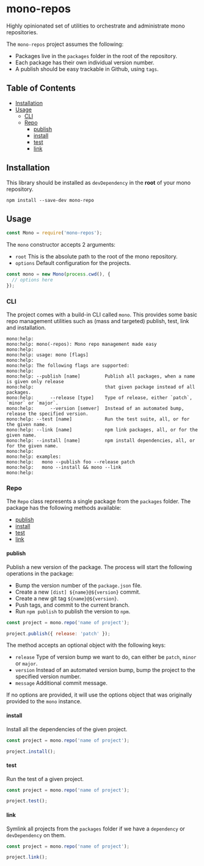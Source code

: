 # mono-repos

Highly opinionated set of utilities to orchestrate and administrate mono
repositories.

The `mono-repos` project assumes the following:

- Packages live in the `packages` folder in the root of the repository.
- Each package has their own individual version number.
- A publish should be easy trackable in Github, using `tags`.

## Table of Contents

- [Installation](#installation)
- [Usage](#Usage)
  - [CLI](#cli)
  - [Repo](#repo)
    - [publish](#publish)
    - [install](#install)
    - [test](#test)
    - [link](#link)

## Installation

This library should be installed as `devDependency` in the **root** of your
mono repository.

```
npm install --save-dev mono-repo
```

## Usage

```js
const Mono = require('mono-repos');
```

The `mono` constructor accepts 2 arguments:

- `root` This is the absolute path to the root of the mono repository.
- `options` Default configuration for the projects.

```js
const mono = new Mono(process.cwd(), {
  // options here
});
```

### CLI

The project comes with a build-in CLI called `mono`. This provides some basic
repo management utilities such as (mass and targeted) publish, test, link and
installation.

```
mono:help:
mono:help: mono(-repos): Mono repo management made easy
mono:help:
mono:help: usage: mono [flags]
mono:help:
mono:help: The following flags are supported:
mono:help:
mono:help: --publish [name]         Publish all packages, when a name is given only release
mono:help:                          that given package instead of all packages.
mono:help:      --release [type]    Type of release, either `patch`, `minor` or `major`.
mono:help:      --version [semver]  Instead of an automated bump, release the specified version.
mono:help: --test [name]            Run the test suite, all, or for the given name.
mono:help: --link [name]            npm link packages, all, or for the given name.
mono:help: --install [name]         npm install dependencies, all, or for the given name.
mono:help:
mono:help: examples:
mono:help:   mono --publish foo --release patch
mono:help:   mono --install && mono --link
mono:help:
```

### Repo

The `Repo` class represents a single package from the `packages` folder. The
package has the following methods available:

- [publish](#publish)
- [install](#install)
- [test](#test)
- [link](#link)

#### publish

Publish a new version of the package. The process will start the following
operations in the package:

- Bump the version number of the `package.json` file.
- Create a new `[dist] ${name}@${version}` commit.
- Create a new git tag `${name}@${version}`.
- Push tags, and commit to the current branch.
- Run `npm publish` to publish the version to `npm`.

```js
const project = mono.repo('name of project');

project.publish({ release: 'patch' });
```

The method accepts an optional object with the following keys:

- `release` Type of version bump we want to do, can either be `patch`, `minor`
  or `major`.
- `version` Instead of an automated version bump, bump the project to the
  specified version number.
- `message` Additional commit message.

If no options are provided, it will use the options object that was originally
provided to the `mono` instance.

#### install

Install all the dependencies of the given project.

```js
const project = mono.repo('name of project');

project.install();
```

#### test

Run the test of a given project.

```js
const project = mono.repo('name of project');

project.test();
```

#### link

Symlink all projects from the `packages` folder if we have a `dependency` or
`devDependency` on them.

```js
const project = mono.repo('name of project');

project.link();
```
